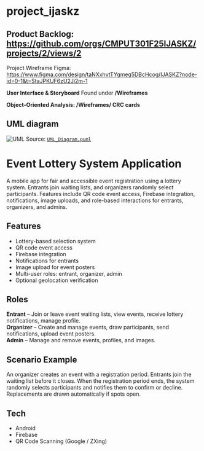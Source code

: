 # project_ijaskz

## Product Backlog: https://github.com/orgs/CMPUT301F25IJASKZ/projects/2/views/2

Project Wireframe Figma: https://www.figma.com/design/taNXxhvtTYgmeg5DBcHcog/IJASKZ?node-id=0-1&t=StaJPKUF6zU2Ji2m-1

**User Interface & Storyboard** Found under **/Wireframes**

**Object-Oriented Analysis: /Wireframes/ CRC cards**

## UML diagram
![UML](https://www.plantuml.com/plantuml/png/5Ssxhe90483X_Zp5yGKOBx6nWdX9L4XCbCQ6ZCi8YtlPpCvgzEd5wk_-Bu-2BCcQlubsogIM4fl_NYJ45G3ZA-kqzEcM8h7oJiX9fho5TNMgBulfR3TVxW_5-NY5m7uW9OqUC3u-m7IFq1Es4Ing1wKN8Nvld-EX207ggcms6Zj6cuMVdvDhntu1)
Source: [`UML_Diagram.puml`](LotteryEventApp/UML_Diagram.puml)



# Event Lottery System Application

A mobile app for fair and accessible event registration using a lottery system. Entrants join waiting lists, and organizers randomly select participants. Features include QR code event access, Firebase integration, notifications, image uploads, and role-based interactions for entrants, organizers, and admins.

## Features
- Lottery-based selection system
- QR code event access
- Firebase integration
- Notifications for entrants
- Image upload for event posters
- Multi-user roles: entrant, organizer, admin
- Optional geolocation verification

## Roles
**Entrant** – Join or leave event waiting lists, view events, receive lottery notifications, manage profile.  
**Organizer** – Create and manage events, draw participants, send notifications, upload event posters.  
**Admin** – Manage and remove events, profiles, and images.

## Scenario Example
An organizer creates an event with a registration period. Entrants join the waiting list before it closes. When the registration period ends, the system randomly selects participants and notifies them to confirm or decline. Replacements are drawn automatically if spots open.

## Tech
- Android
- Firebase
- QR Code Scanning (Google / ZXing)


